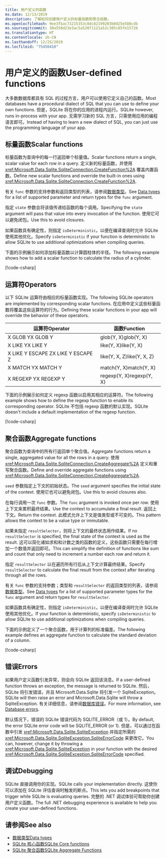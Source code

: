 ```yaml
---
title: 用户定义的函数
ms.date: 12/13/2019
description: 了解如何创建用户定义的标量函数和聚合函数。
ms.openlocfilehash: 9ee3fbac73215353c8dc82199203b0d25e580cdb
ms.sourcegitcommit: 30a558d23e3ac5a52071121a52c305c85fe15726
ms.translationtype: HT
ms.contentlocale: zh-CN
ms.lasthandoff: 12/25/2019
ms.locfileid: "75450410"
---
```

# <a name="user-defined-functions"></a><span data-ttu-id="54656-103">用户定义的函数</span><span class="sxs-lookup"><span data-stu-id="54656-103">User-defined functions</span></span>

<span data-ttu-id="54656-104">大多数数据库都具有 SQL 的过程方言，用户可以使用它定义自己的函数。</span><span class="sxs-lookup"><span data-stu-id="54656-104">Most databases have a procedural dialect of SQL that you can use to define your own functions.</span></span> <span data-ttu-id="54656-105">但是，SQLite 将在你的应用的进程内运行。</span><span class="sxs-lookup"><span data-stu-id="54656-105">SQLite however, runs in-process with your app.</span></span> <span data-ttu-id="54656-106">无需学习新的 SQL 方言，只需使用应用的编程语言即可。</span><span class="sxs-lookup"><span data-stu-id="54656-106">Instead of having to learn a new dialect of SQL, you can just use the programming language of your app.</span></span>

## <a name="scalar-functions"></a><span data-ttu-id="54656-107">标量函数</span><span class="sxs-lookup"><span data-stu-id="54656-107">Scalar functions</span></span>

<span data-ttu-id="54656-108">标量函数为查询中的每一行返回单个标量值。</span><span class="sxs-lookup"><span data-stu-id="54656-108">Scalar functions return a single, scalar value for each row in a query.</span></span> <span data-ttu-id="54656-109">定义新的标量函数，并使用 <xref:Microsoft.Data.Sqlite.SqliteConnection.CreateFunction%2A> 覆盖内置函数。</span><span class="sxs-lookup"><span data-stu-id="54656-109">Define new scalar functions and override the built-in ones using <xref:Microsoft.Data.Sqlite.SqliteConnection.CreateFunction%2A>.</span></span>

<span data-ttu-id="54656-110">有关 `func` 参数的支持参数和返回类型的列表，请参阅[数据类型](types.md)。</span><span class="sxs-lookup"><span data-stu-id="54656-110">See [Data types](types.md) for a list of supported parameter and return types for the `func` argument.</span></span>

<span data-ttu-id="54656-111">指定 `state` 参数会将该值传递给函数的每个调用。</span><span class="sxs-lookup"><span data-stu-id="54656-111">Specifying the `state` argument will pass that value into every invocation of the function.</span></span> <span data-ttu-id="54656-112">使用它可以避免闭包。</span><span class="sxs-lookup"><span data-stu-id="54656-112">Use this to avoid closures.</span></span>

<span data-ttu-id="54656-113">如果函数具有确定性，则指定 `isDeterministic`，以便在编译查询时允许 SQLite 使用其他优化。</span><span class="sxs-lookup"><span data-stu-id="54656-113">Specify `isDeterministic` if your function is deterministic to allow SQLite to use additional optimizations when compiling queries.</span></span>

<span data-ttu-id="54656-114">下面的示例展示如何添加标量函数以计算圆柱体的半径。</span><span class="sxs-lookup"><span data-stu-id="54656-114">The following example shows how to add a scalar function to calculate the radius of a cylinder.</span></span>

[!code-csharp[](../../../../samples/snippets/standard/data/sqlite/ScalarFunctionSample/Program.cs?name=snippet_CreateFunction)]

## <a name="operators"></a><span data-ttu-id="54656-115">运算符</span><span class="sxs-lookup"><span data-stu-id="54656-115">Operators</span></span>

<span data-ttu-id="54656-116">以下 SQLite 运算符由相应的标量函数实现。</span><span class="sxs-lookup"><span data-stu-id="54656-116">The following SQLite operators are implemented by corresponding scalar functions.</span></span> <span data-ttu-id="54656-117">在应用中定义这些标量函数将覆盖这些运算符的行为。</span><span class="sxs-lookup"><span data-stu-id="54656-117">Defining these scalar functions in your app will override the behavior of these operators.</span></span>

| <span data-ttu-id="54656-118">运算符</span><span class="sxs-lookup"><span data-stu-id="54656-118">Operator</span></span>          | <span data-ttu-id="54656-119">函数</span><span class="sxs-lookup"><span data-stu-id="54656-119">Function</span></span>      |
| ----------------- | ------------- |
| <span data-ttu-id="54656-120">X GLOB Y</span><span class="sxs-lookup"><span data-stu-id="54656-120">X GLOB Y</span></span>          | <span data-ttu-id="54656-121">glob(Y, X)</span><span class="sxs-lookup"><span data-stu-id="54656-121">glob(Y, X)</span></span>    |
| <span data-ttu-id="54656-122">X LIKE Y</span><span class="sxs-lookup"><span data-stu-id="54656-122">X LIKE Y</span></span>          | <span data-ttu-id="54656-123">like(Y, X)</span><span class="sxs-lookup"><span data-stu-id="54656-123">like(Y, X)</span></span>    |
| <span data-ttu-id="54656-124">X LIKE Y ESCAPE Z</span><span class="sxs-lookup"><span data-stu-id="54656-124">X LIKE Y ESCAPE Z</span></span> | <span data-ttu-id="54656-125">like(Y, X, Z)</span><span class="sxs-lookup"><span data-stu-id="54656-125">like(Y, X, Z)</span></span> |
| <span data-ttu-id="54656-126">X MATCH Y</span><span class="sxs-lookup"><span data-stu-id="54656-126">X MATCH Y</span></span>         | <span data-ttu-id="54656-127">match(Y, X)</span><span class="sxs-lookup"><span data-stu-id="54656-127">match(Y, X)</span></span>   |
| <span data-ttu-id="54656-128">X REGEXP Y</span><span class="sxs-lookup"><span data-stu-id="54656-128">X REGEXP Y</span></span>        | <span data-ttu-id="54656-129">regexp(Y, X)</span><span class="sxs-lookup"><span data-stu-id="54656-129">regexp(Y, X)</span></span>  |

<span data-ttu-id="54656-130">下面的示例展示如何定义 regexp 函数以启用其相应的运算符。</span><span class="sxs-lookup"><span data-stu-id="54656-130">The following example shows how to define the regexp function to enable its corresponding operator.</span></span> <span data-ttu-id="54656-131">SQLite 不包括 regexp 函数的默认实现。</span><span class="sxs-lookup"><span data-stu-id="54656-131">SQLite doesn't include a default implementation of the regexp function.</span></span>

[!code-csharp[](../../../../samples/snippets/standard/data/sqlite/RegularExpressionSample/Program.cs?name=snippet_Regex)]

## <a name="aggregate-functions"></a><span data-ttu-id="54656-132">聚合函数</span><span class="sxs-lookup"><span data-stu-id="54656-132">Aggregate functions</span></span>

<span data-ttu-id="54656-133">聚合函数为查询中的所有行返回单个聚合值。</span><span class="sxs-lookup"><span data-stu-id="54656-133">Aggregate functions return a single, aggregated value for all the rows in a query.</span></span> <span data-ttu-id="54656-134">使用 <xref:Microsoft.Data.Sqlite.SqliteConnection.CreateAggregate%2A> 定义和重写聚合函数。</span><span class="sxs-lookup"><span data-stu-id="54656-134">Define and override aggregate functions using <xref:Microsoft.Data.Sqlite.SqliteConnection.CreateAggregate%2A>.</span></span>

<span data-ttu-id="54656-135">`seed` 参数指定上下文的初始状态。</span><span class="sxs-lookup"><span data-stu-id="54656-135">The `seed` argument specifies the initial state of the context.</span></span> <span data-ttu-id="54656-136">使用它也可以避免闭包。</span><span class="sxs-lookup"><span data-stu-id="54656-136">Use this to avoid closures also.</span></span>

<span data-ttu-id="54656-137">在每行调用一次 `func` 参数。</span><span class="sxs-lookup"><span data-stu-id="54656-137">The `func` argument is invoked once per row.</span></span> <span data-ttu-id="54656-138">使用上下文来累积最终结果。</span><span class="sxs-lookup"><span data-stu-id="54656-138">Use the context to accumulate a final result.</span></span> <span data-ttu-id="54656-139">返回上下文。</span><span class="sxs-lookup"><span data-stu-id="54656-139">Return the context.</span></span> <span data-ttu-id="54656-140">此模式允许上下文是值类型或不可变的。</span><span class="sxs-lookup"><span data-stu-id="54656-140">This pattern allows the context to be a value type or immutable.</span></span>

<span data-ttu-id="54656-141">如果未指定 `resultSelector`，则将上下文的最终状态用作结果。</span><span class="sxs-lookup"><span data-stu-id="54656-141">If no `resultSelector` is specified, the final state of the context is used as the result.</span></span> <span data-ttu-id="54656-142">这可以简化诸如求和和计数之类的函数的定义，这些函数只需要在每行增加一个数值并返回即可。</span><span class="sxs-lookup"><span data-stu-id="54656-142">This can simplify the definition of functions like sum and count that only need to increment a number each row and return it.</span></span>

<span data-ttu-id="54656-143">指定 `resultSelector` 以在遍历所有行后从上下文计算最终结果。</span><span class="sxs-lookup"><span data-stu-id="54656-143">Specify `resultSelector` to calculate the final result from the context after iterating through all the rows.</span></span>

<span data-ttu-id="54656-144">有关 `func` 参数的支持参数；类型和 `resultSelector` 的返回类型的列表，请参阅[数据类型](types.md)。</span><span class="sxs-lookup"><span data-stu-id="54656-144">See [Data types](types.md) for a list of supported parameter types for the `func` argument and return types for `resultSelector`.</span></span>

<span data-ttu-id="54656-145">如果函数具有确定性，则指定 `isDeterministic`，以便在编译查询时允许 SQLite 使用其他优化。</span><span class="sxs-lookup"><span data-stu-id="54656-145">If your function is deterministic, specify `isDeterministic` to allow SQLite to use additional optimizations when compiling queries.</span></span>

<span data-ttu-id="54656-146">下面的示例定义了一个聚合函数，用于计算列的标准偏差。</span><span class="sxs-lookup"><span data-stu-id="54656-146">The following example defines an aggregate function to calculate the standard deviation of a column.</span></span>

[!code-csharp[](../../../../samples/snippets/standard/data/sqlite/AggregateFunctionSample/Program.cs?name=snippet_CreateAggregate)]

## <a name="errors"></a><span data-ttu-id="54656-147">错误</span><span class="sxs-lookup"><span data-stu-id="54656-147">Errors</span></span>

<span data-ttu-id="54656-148">如果用户定义函数引发异常，则会向 SQLite 返回该消息。</span><span class="sxs-lookup"><span data-stu-id="54656-148">If a user-defined function throws an exception, the message is returned to SQLite.</span></span> <span data-ttu-id="54656-149">然后，SQLite 将引发错误，并且 Microsoft.Data.Sqlite 将引发一个 SqliteException。</span><span class="sxs-lookup"><span data-stu-id="54656-149">SQLite will then raise an error and Microsoft.Data.Sqlite will throw a SqliteException.</span></span> <span data-ttu-id="54656-150">有关详细信息，请参阅[数据库错误](database-errors.md)。</span><span class="sxs-lookup"><span data-stu-id="54656-150">For more information, see [Database errors](database-errors.md).</span></span>

<span data-ttu-id="54656-151">默认情况下，错误的 SQLite 错误代码为 SQLITE_ERROR（或 1）。</span><span class="sxs-lookup"><span data-stu-id="54656-151">By default, the error SQLite error code will be SQLITE_ERROR (or 1).</span></span> <span data-ttu-id="54656-152">但是，可以通过在函数中引发 <xref:Microsoft.Data.Sqlite.SqliteException> 并指定所需的 <xref:Microsoft.Data.Sqlite.SqliteException.SqliteErrorCode> 来更改它。</span><span class="sxs-lookup"><span data-stu-id="54656-152">You can, however, change it by throwing a <xref:Microsoft.Data.Sqlite.SqliteException> in your function with the desired <xref:Microsoft.Data.Sqlite.SqliteException.SqliteErrorCode> specified.</span></span>

## <a name="debugging"></a><span data-ttu-id="54656-153">调试</span><span class="sxs-lookup"><span data-stu-id="54656-153">Debugging</span></span>

<span data-ttu-id="54656-154">SQLite 直接调用你的实现。</span><span class="sxs-lookup"><span data-stu-id="54656-154">SQLite calls your implementation directly.</span></span> <span data-ttu-id="54656-155">这使你可以添加在 SQLite 评估查询时触发的断点。</span><span class="sxs-lookup"><span data-stu-id="54656-155">This lets you add breakpoints that trigger while SQLite is evaluating queries.</span></span> <span data-ttu-id="54656-156">完整的 .NET 调试体验可帮助你创建用户定义函数。</span><span class="sxs-lookup"><span data-stu-id="54656-156">The full .NET debugging experience is available to help you create your user-defined functions.</span></span>

## <a name="see-also"></a><span data-ttu-id="54656-157">请参阅</span><span class="sxs-lookup"><span data-stu-id="54656-157">See also</span></span>

* [<span data-ttu-id="54656-158">数据类型</span><span class="sxs-lookup"><span data-stu-id="54656-158">Data types</span></span>](types.md)
* [<span data-ttu-id="54656-159">SQLite 核心函数</span><span class="sxs-lookup"><span data-stu-id="54656-159">SQLite Core functions</span></span>](https://www.sqlite.org/lang_corefunc.html)
* [<span data-ttu-id="54656-160">SQLite 聚合函数</span><span class="sxs-lookup"><span data-stu-id="54656-160">SQLite Aggregate Functions</span></span>](https://www.sqlite.org/lang_aggfunc.html)

